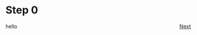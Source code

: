 # Step 0

<!-- <p style="text-align:left;">
    Prev
    <span style="float:right;">
      <a href="/docs/01-step.md#step-1"> Next </a>
    </span>
</p> -->
<p align="right">
    <a href="/docs/01-step.md#step-1"> Next </a>
    <span style="float:left;"> hello
    </span>
</p>
